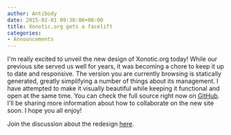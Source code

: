 ```yaml
---
author: Antibody
date: 2015-02-01 09:30:00+00:00
title: Xonotic.org gets a facelift
categories:
- Announcements
---
```

I'm really excited to unveil the new design of Xonotic.org today! While our previous site served us well for years, it was becoming a chore to keep it up to date and responsive. The version you are currently browsing is statically generated, greatly simplifying a number of things about its management. I have attempted to make it visually beautiful while keeping it functional and open at the same time. You can check the full source right now on [GitHub](https://github.com/antzucaro/rethink). I'll be sharing more information about how to collaborate on the new site soon. I hope you all enjoy!

Join the discussion about the redesign [here]().

